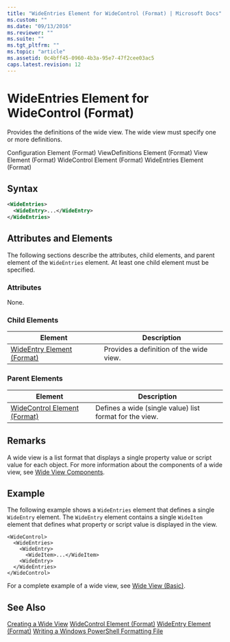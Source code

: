 ```yaml
---
title: "WideEntries Element for WideControl (Format) | Microsoft Docs"
ms.custom: ""
ms.date: "09/13/2016"
ms.reviewer: ""
ms.suite: ""
ms.tgt_pltfrm: ""
ms.topic: "article"
ms.assetid: 0c4bff45-0960-4b3a-95e7-47f2cee03ac5
caps.latest.revision: 12
---
```

# WideEntries Element for WideControl (Format)
Provides the definitions of the wide view. The wide view must specify one or more definitions.

 Configuration Element (Format)
ViewDefinitions Element (Format)
View Element (Format)
WideControl Element (Format)
WideEntries Element (Format)

## Syntax

```xml
<WideEntries>
  <WideEntry>...</WideEntry>
</WideEntries>

```

## Attributes and Elements
 The following sections describe the attributes, child elements, and parent element of the `WideEntries` element. At least one child element must be specified.

### Attributes
 None.

### Child Elements

|Element|Description|
|-------------|-----------------|
|[WideEntry Element (Format)](./wideentry-element-for-widecontrol-format.md)|Provides a definition of the wide view.|

### Parent Elements

|Element|Description|
|-------------|-----------------|
|[WideControl Element (Format)](./widecontrol-element-format.md)|Defines a wide (single value) list format for the view.|

## Remarks
 A wide view is a list format that displays a single property value or script value for each object. For more information about the components of a wide view, see [Wide View Components](./creating-a-wide-view.md).

## Example
 The following example shows a `WideEntries` element that defines a single `WideEntry` element. The `WideEntry` element contains a single `WideItem` element that defines what property or script value is displayed in the view.

```
<WideControl>
  <WideEntries>
    <WideEntry>
      <WideItem>...</WideItem>
    <WideEntry>
  </WideEntries>
</WideControl>
```

 For a complete example of a wide view, see [Wide View (Basic)](./wide-view-basic.md).

## See Also
 [Creating a Wide View](./creating-a-wide-view.md)
 [WideControl Element (Format)](./widecontrol-element-format.md)
 [WideEntry Element (Format)](./wideentry-element-for-widecontrol-format.md)
 [Writing a Windows PowerShell Formatting File](./writing-a-windows-powershell-formatting-file.md)
